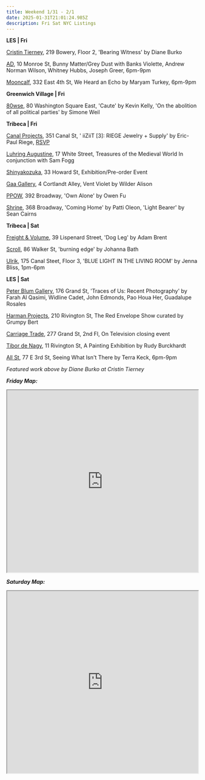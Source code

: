 ```yaml
---
title: Weekend 1/31 - 2/1
date: 2025-01-31T21:01:24.985Z
description: Fri Sat NYC Listings
---
```

**L﻿ES | Fri**

[Cristin Tierney](https://www.cristintierney.com/exhibitions/98-diane-burko-bearing-witness/press_release_text/), 219 Bowery, Floor 2, 'Bearing Witness' by Diane Burko

[A﻿D](https://www.instagram.com/ad.nyc), 10 Monroe St, Bunny Matter/Grey Dust with Banks Violette, Andrew Norman Wilson, Whitney Hubbs, Joseph Greer, 6pm-9pm

[Mooncalf](https://www.instagram.com/mooncalfnyc), 332 East 4th St, We Heard an Echo by Maryam Turkey, 6pm-9pm

**G﻿reenwich Village | Fri**

[80wse](https://80wse.org/), 80 Washington Square East, 'Caute' by Kevin Kelly, 'On the abolition of all political parties' by Simone Weil

**T﻿ribeca | Fri**

[Canal Projects](https://www.canalprojects.org/iiziit-3-riege-jewelry-supply), 351 Canal St, ' iiZiiT \[3]: RIEGE Jewelry + Supply' by  Eric-Paul Riege, [RSVP ](https://docs.google.com/forms/d/e/1FAIpQLSfZngwXdtWANZCnBqpAwAYgSL9CjUw6Sp1OZ4YtBWS0kRYhHQ/viewform)

[Luhring Augustine](https://www.luhringaugustine.com/exhibitions/treasures-of-the-medieval-world), 17 White Street, Treasures of the Medieval World In conjunction with Sam Fogg

[Shinyakozuka](https://www.instagram.com/shinyakozuka), 33 Howard St, Exhibition/Pre-order Event

[Gaa Gallery](https://www.gaa-gallery.com/), 4 Cortlandt Alley, Vent Violet by Wilder Alison

[P﻿POW](https://www.ppowgallery.com/exhibitions/owen-fu), 392 Broadway, 'Own Alone' by Owen Fu

[Shrine](https://www.shrine.nyc/exhibitions), 368 Broadway, 'Coming Home' by Patti Oleon, 'Light Bearer' by Sean Cairns

**T﻿ribeca | Sat**

[Freight & Volume](http://www.freightandvolume.com/exhibitions/adam-brent), 39 Lispenard Street, 'Dog Leg' by Adam Brent

[Scroll](https://www.instagram.com/scroll.nyc), 86 Walker St, 'burning edge' by Johanna Bath 

[Ulrik](https://ulrik.nyc/), 175 Canal Steet, Floor 3, 'BLUE LIGHT IN THE LIVING ROOM' by Jenna Bliss, 1pm-6pm

**L﻿ES | Sat**

[Peter Blum Gallery](https://www.peterblumgallery.com/exhibitions/traces-of-us-recent-photography), 176 Grand St, 'Traces of Us: Recent Photography' by Farah Al Qasimi, Widline Cadet, John Edmonds, Pao Houa Her, Guadalupe Rosales

[Harman Projects](https://www.harmanprojects.com/exhibitions/80-red-envelope-show-2025/), 210 Rivington St, The Red Envelope Show curated by Grumpy Bert

[Carriage Trade](https://carriagetrade.org/), 277 Grand St, 2nd Fl, On Television closing event

[Tibor de Nagy](https://www.tibordenagy.com/), 11 Rivington St, A Painting Exhibition by Rudy Burckhardt

[All St](https://allstnyc.com/), 77 E 3rd St, Seeing What Isn't There by Terra Keck, 6pm-9pm

*F﻿eatured work above by Diane Burko at Cristin Tierney*

***F﻿riday Map:***

<iframe src="https://www.google.com/maps/d/u/1/embed?mid=1aK0rRdOgbTwcBiPFcL_KyCJWc8ODCk0&ehbc=2E312F" width="100%" height="480"></iframe>

***S﻿aturday Map:***

<iframe src="https://www.google.com/maps/d/u/1/embed?mid=1_msnf5sHMxGLZimYzF9AOIYMuA10b2U&ehbc=2E312F" width="100%" height="480"></iframe>